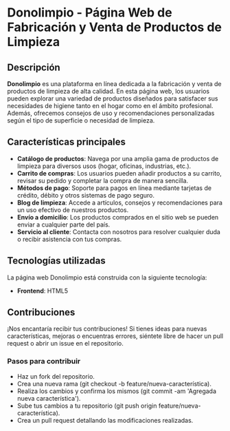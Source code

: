 # Donolimpio - Página Web de Fabricación y Venta de Productos de Limpieza

## Descripción
**Donolimpio** es una plataforma en línea dedicada a la fabricación y venta de productos de limpieza de alta calidad. En esta página web, los usuarios pueden explorar una variedad de productos diseñados para satisfacer sus necesidades de higiene tanto en el hogar como en el ámbito profesional. Además, ofrecemos consejos de uso y recomendaciones personalizadas según el tipo de superficie o necesidad de limpieza.

## Características principales
- **Catálogo de productos**: Navega por una amplia gama de productos de limpieza para diversos usos (hogar, oficinas, industrias, etc.).
- **Carrito de compras**: Los usuarios pueden añadir productos a su carrito, revisar su pedido y completar la compra de manera sencilla.
- **Métodos de pago**: Soporte para pagos en línea mediante tarjetas de crédito, débito y otros sistemas de pago seguro.
- **Blog de limpieza**: Accede a artículos, consejos y recomendaciones para un uso efectivo de nuestros productos.
- **Envío a domicilio**: Los productos comprados en el sitio web se pueden enviar a cualquier parte del país.
- **Servicio al cliente**: Contacta con nosotros para resolver cualquier duda o recibir asistencia con tus compras.

## Tecnologías utilizadas
La página web Donolimpio está construida con la siguiente tecnología:

- **Frontend**: HTML5

## Contribuciones
¡Nos encantaría recibir tus contribuciones! Si tienes ideas para nuevas características, mejoras o encuentras errores, siéntete libre de hacer un pull request o abrir un issue en el repositorio.

### Pasos para contribuir
- Haz un fork del repositorio.
- Crea una nueva rama (git checkout -b feature/nueva-característica).
- Realiza los cambios y confirma los mismos (git commit -am 'Agregada nueva característica').
- Sube tus cambios a tu repositorio (git push origin feature/nueva-característica).
- Crea un pull request detallando las modificaciones realizadas.
